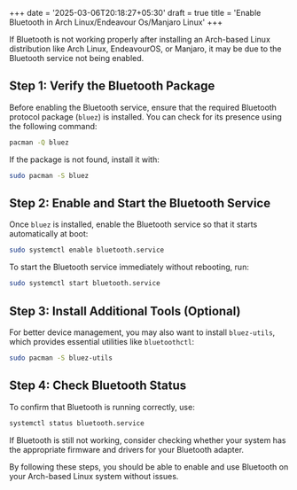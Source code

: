 +++
date = '2025-03-06T20:18:27+05:30'
draft = true
title = 'Enable Bluetooth in Arch Linux/Endeavour Os/Manjaro Linux'
+++

If Bluetooth is not working properly after installing an Arch-based Linux distribution like Arch Linux, EndeavourOS, or Manjaro, it may be due to the Bluetooth service not being enabled.

## Step 1: Verify the Bluetooth Package
Before enabling the Bluetooth service, ensure that the required Bluetooth protocol package (`bluez`) is installed. You can check for its presence using the following command:

```sh
pacman -Q bluez
```

If the package is not found, install it with:

```sh
sudo pacman -S bluez
```

## Step 2: Enable and Start the Bluetooth Service
Once `bluez` is installed, enable the Bluetooth service so that it starts automatically at boot:

```sh
sudo systemctl enable bluetooth.service
```

To start the Bluetooth service immediately without rebooting, run:

```sh
sudo systemctl start bluetooth.service
```

## Step 3: Install Additional Tools (Optional)
For better device management, you may also want to install `bluez-utils`, which provides essential utilities like `bluetoothctl`:

```sh
sudo pacman -S bluez-utils
```

## Step 4: Check Bluetooth Status
To confirm that Bluetooth is running correctly, use:

```sh
systemctl status bluetooth.service
```

If Bluetooth is still not working, consider checking whether your system has the appropriate firmware and drivers for your Bluetooth adapter.

By following these steps, you should be able to enable and use Bluetooth on your Arch-based Linux system without issues.


